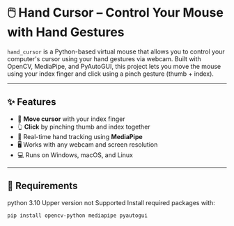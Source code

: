 # 🖱️ Hand Cursor – Control Your Mouse with Hand Gestures

`hand_cursor` is a Python-based virtual mouse that allows you to control your computer's cursor using your hand gestures via webcam. Built with OpenCV, MediaPipe, and PyAutoGUI, this project lets you move the mouse using your index finger and click using a pinch gesture (thumb + index).

---



## ✨ Features

- 📌 **Move cursor** with your index finger
- 👆 **Click** by pinching thumb and index together
- 🧠 Real-time hand tracking using **MediaPipe**
- 🖥️ Works with any webcam and screen resolution
- 💻 Runs on Windows, macOS, and Linux

---

## 🔧 Requirements
python 3.10 
Upper version not Supported
Install required packages with:

```bash
pip install opencv-python mediapipe pyautogui
